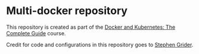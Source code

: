 # Multi-docker repository

This repository is created as part of the [Docker and Kubernetes: The Complete Guide](https://www.udemy.com/course/docker-and-kubernetes-the-complete-guide/) course.

Credit for code and configurations in this repository goes to [Stephen Grider](https://github.com/stephengrider).
